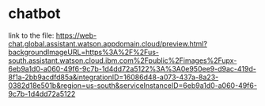 # chatbot
link to the file:
https://web-chat.global.assistant.watson.appdomain.cloud/preview.html?backgroundImageURL=https%3A%2F%2Fus-south.assistant.watson.cloud.ibm.com%2Fpublic%2Fimages%2Fupx-6eb9a1d0-a060-49f6-9c7b-1d4dd72a5122%3A%3A0e950ee9-d9ac-419d-8f1a-2bb9acdfd85a&integrationID=16086d48-a073-437a-8a23-0382d18e501b&region=us-south&serviceInstanceID=6eb9a1d0-a060-49f6-9c7b-1d4dd72a5122
